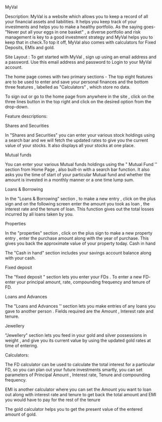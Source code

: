 MyVal

Description:
MyVal is a website which allows you to keep a record of all your financial assets and liabilities. It helps you keep track of your investments and helps you to make a healthy portfolio. As the saying goes- "Never put all your eggs in one basket" , a diverse portfolio and risk management is key to a good investment strategy and MyVal helps you to keep that in check.To top it off, MyVal also comes with calculators for Fixed Deposits, EMIs and gold. 

Site Layout :
To get started with MyVal , sign up using an email address and a password. Use this email address and password to Login to your MyVal account. 

The home page comes with two primary sections - The top eight features are to be used to enter and save your personal finances and the bottom three features , labelled as "Calculators" , which store no data.

To sign out or go to the home page from anywhere in the site , click on the three lines button in the top right and click on the desired option from the drop-down.

Feature descriptions:


Shares and Securities

In "Shares and Securities" you can enter your various stock holdings using a search bar and we will fetch the updated rates to give you the current value of your stocks. It also displays all your stocks at one place.

Mutual funds

You can enter your various Mutual funds holdings using the " Mutual Fund '' section from Home Page , also built-in with a search bar function. It also asks you the time of start of your particular Mutual fund and whether the amount is invested in a monthly manner or a one time lump sum.

Loans & Borrowing

In the "Loans & Borrowing" section , to make a new entry , click on the plus sign and on the following screen enter the amount you took as loan , the interest rate and the tenure of loan. This function gives out the total losses incurred by all loans taken by you.

Properties

In the "properties" section , click on the plus sign to make a new property entry , enter the purchase amount along with the year of purchase. This gives you back the approximate value of your property today. 
Cash in hand

The "Cash in hand" section includes your savings account balance along with your cash.

Fixed deposit

The "fixed deposit " section lets you enter your FDs . To enter a new FD- enter your principal amount, rate,  compounding frequency and tenure of FD.

Loans and Advances 

The "Loans and Advances '' section lets you make entries of any loans you gave to another person . Fields required are the Amount , Interest rate and tenure.

Jewellery

"Jewellery" section lets you feed in your gold and silver possessions in weight , and give you its current value by using the updated gold rates at time of entering.

Calculators:

The FD calculator can be used to calculate the total interest for a particular FD, so you can plan out your future investments smartly, you can set parameters of Principal Amount , Interest rate,  Tenure and compounding frequency. 

EMI is another calculator where you can set the Amount you want to loan out along with interest rate and tenure to get back the total amount and EMI you would have to pay for the rest of the tenure 

The gold calculator helps you to get the present value of the entered amount of gold. 





